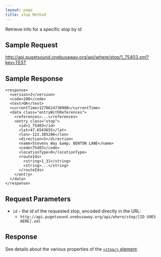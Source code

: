 ```yaml
---
layout: page
title: stop Method
---
```


Retrieve info for a specific stop by id

## Sample Request

http://api.pugetsound.onebusaway.org/api/where/stop/1_75403.xml?key=TEST

## Sample Response

    <response>
      <version>2</version>
      <code>200</code>
      <text>OK</text>
      <currentTime>1270614730908</currentTime>
      <data class="entryWithReferences">
        <references>...</references>
        <entry class="stop">
          <id>1_75403</id>
          <lat>47.6543655</lat>
          <lon>-122.305206</lon>
          <direction>S</direction>
          <name>Stevens Way &amp; BENTON LANE</name>
          <code>75403</code>
          <locationType>0</locationType>
          <routeIds>
            <string>1_31</string>
            <string>...</string>
          </routeIds>
        </entry>
      </data>
    </response>

## Request Parameters

* `id` - the id of the requested stop, encoded directly in the URL:
    * `http://api.pugetsound.onebusaway.org/api/where/stop/[ID GOES HERE].xml`

## Response

See details about the various properties of the [`<stop/>` element](/api/where/elements/stop).